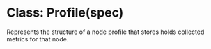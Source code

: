 Class: Profile(spec)
====================

Represents the structure of a node profile that stores holds collected
metrics for that node.
